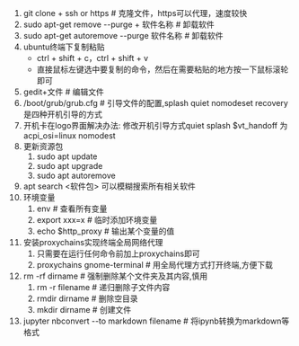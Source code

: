 1. git clone + ssh or https # 克隆文件，https可以代理，速度较快  
2. sudo apt-get remove --purge + 软件名称 # 卸载软件   
3. sudo apt-get autoremove --purge 软件名称  # 卸载软件   
4. ubuntu终端下复制粘贴
   - ctrl + shift + c，ctrl + shift + v
   - 直接鼠标左键选中要复制的命令，然后在需要粘贴的地方按一下鼠标滚轮即可
5. gedit+文件 # 编辑文件
6. /boot/grub/grub.cfg # 引导文件的配置,splash quiet nomodeset recovery是四种开机引导的方式
7. 开机卡在logo界面解决办法: 修改开机引导方式quiet splash $vt_handoff 为 acpi_osi=linux nomodest
8. 更新资源包
   1. sudo apt update
   2. sudo apt upgrade
   3. sudo apt autoremove
9. apt search <软件包> 可以模糊搜索所有相关软件
10. 环境变量
    1.  env # 查看所有变量
    2.  export xxx=x # 临时添加环境变量
    3.  echo $http_proxy # 输出某个变量的值
11. 安装proxychains实现终端全局网络代理
    1.  只需要在运行任何命令前加上proxychains即可
    2.  proxychains gnome-terminal # 用全局代理方式打开终端,方便下载
12. rm -rf dirname # 强制删除某个文件夹及其内容,慎用
    1.  rm -r filename # 递归删除子文件内容
    2.  rmdir dirname # 删除空目录
    3.  mkdir dirname # 创建文件
13. jupyter nbconvert --to markdown filename # 将ipynb转换为markdown等格式